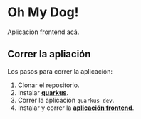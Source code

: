 # Oh My Dog!
Aplicacion frontend [acá](https://github.com/nachoeg/ohmydog-frontend).

## Correr la apliación
Los pasos para correr la aplicación:

1. Clonar el repositorio.
2. Instalar [**quarkus**](https://quarkus.io/get-started/).
3. Correr la aplicación `quarkus dev`.
4. Instalar y correr la [**aplicación frontend**](https://github.com/nachoeg/ohmydog-frontend).
